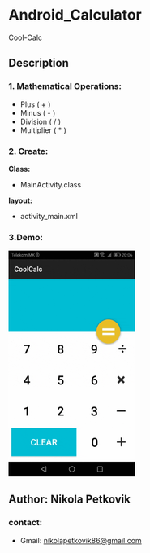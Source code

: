 
# Android_Calculator
Cool-Calc


## Description

  ### 1. Mathematical Operations:
  - Plus 		    ( + )
  - Minus		    ( - )
  - Division 	  ( / )
  - Multiplier 	( * )
 
      
  ### 2. Create:                          

   **Class:**
   - MainActivity.class   
   
  **layout:**
   - activity_main.xml
 

### 3.Demo:
<img src="readme_image/Calculator_Demo.gif" width="250">

## Author: Nikola Petkovik
  ### contact:
   - Gmail: nikolapetkovik86@gmail.com
